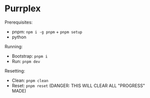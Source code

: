 # Purrplex

Prerequisites:
- pnpm: `npm i -g pnpm` + `pnpm setup`
- python

Running:
- Bootstrap: `pnpm i`
- Run: `pnpm dev`

Resetting:
- Clean: `pnpm clean`
- Reset: `pnpm reset` (DANGER: THIS WILL CLEAR ALL "PROGRESS" MADE)
